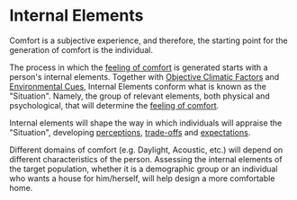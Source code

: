 # Internal Elements

Comfort is a subjective experience, and therefore, the starting
point for the generation of comfort is the individual.

The process in which the [feeling of comfort](layer=comfort) is
generated starts with a person's internal elements. Together with [Objective Climatic Factors](layer=objective_indoor_climatic_factors) and [Environmental Cues](layer=environmental_cues),
Internal Elements conform what is known as the "Situation". Namely, 
the group of relevant elements, both physical and psychological, that
will determine the [feeling of comfort](layer=comfort). 

Internal elements will shape the way in which individuals will appraise the 
"Situation", developing [perceptions](layer=perceptions),
[trade-offs](layer=trade-offs) and [expectations](layer=expectations).

Different domains of comfort (e.g. Daylight, Acoustic, etc.) will depend
on different characteristics of the person. Assessing the internal elements 
of the target population, whether it is a demographic group or an individual
who wants a house for him/herself, will help design a more comfortable
home.